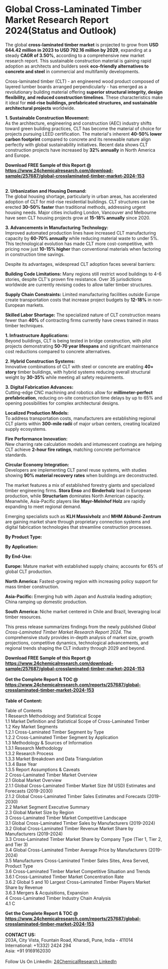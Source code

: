 <h1>Global Cross-Laminated Timber Market Research Report 2024(Status and Outlook)</h1><p>The global <strong>cross-laminated timber market</strong> is projected to grow from <strong>USD 644.42 million in 2023 to USD 792.16 million by 2029</strong>, expanding at a steady <strong>CAGR of 3.50%</strong>, according to a comprehensive new market research report. This sustainable construction material is gaining rapid adoption as architects and builders seek <strong>eco-friendly alternatives to concrete and steel</strong> in commercial and multifamily developments.</p><p>Cross-laminated timber (CLT) - an engineered wood product composed of layered lumber boards arranged perpendicularly - has emerged as a revolutionary building material offering <strong>superior structural integrity, design flexibility, and reduced construction timelines</strong>. These characteristics make it ideal for <strong>mid-rise buildings, prefabricated structures, and sustainable architectural projects</strong> worldwide.</p><p><strong>1. Sustainable Construction Movement:</strong><br>
As the architecture, engineering and construction (AEC) industry shifts toward green building practices, CLT has become the material of choice for projects pursuing LEED certification. The material's inherent <strong>40-50% lower carbon footprint</strong> compared to concrete and its renewable nature align perfectly with global sustainability initiatives. Recent data shows CLT construction projects have increased by <strong>32% annually</strong> in North America and Europe.</p><div><b>Download FREE Sample of this Report @ 
            <a href="https://www.24chemicalresearch.com/download-sample/257687/global-crosslaminated-timber-market-2024-153">
            https://www.24chemicalresearch.com/download-sample/257687/global-crosslaminated-timber-market-2024-153</a></b></div><br><p><strong>2. Urbanization and Housing Demand:</strong><br>
The global housing shortage, particularly in urban areas, has accelerated adoption of CLT for mid-rise residential buildings. CLT structures can be erected <strong>30-50% faster</strong> than traditional methods, addressing urgent housing needs. Major cities including London, Vancouver and Melbourne have seen CLT housing projects grow at <strong>15-18% annually</strong> since 2020.</p><p><strong>3. Advancements in Manufacturing Technology:</strong><br>
Improved automated production lines have increased CLT manufacturing capacity by <strong>60-70% annually</strong> while reducing material waste to under 5%. This technological evolution has made CLT more cost-competitive, with pricing now just <strong>10-15% higher</strong> than conventional materials when factoring in construction time savings.</p><p>Despite its advantages, widespread CLT adoption faces several barriers:</p><p><strong>Building Code Limitations:</strong> Many regions still restrict wood buildings to 4-6 stories, despite CLT's proven fire resistance. Over 35 jurisdictions worldwide are currently revising codes to allow taller timber structures.</p><p><strong>Supply Chain Constraints:</strong> Limited manufacturing facilities outside Europe create transportation costs that increase project budgets by <strong>12-18%</strong> in non-European markets.</p><p><strong>Skilled Labor Shortage:</strong> The specialized nature of CLT construction means fewer than <strong>40%</strong> of contracting firms currently have crews trained in mass timber techniques.</p><p><strong>1. Infrastructure Applications:</strong><br>
Beyond buildings, CLT is being tested in bridge construction, with pilot projects demonstrating <strong>50-70 year lifespans</strong> and significant maintenance cost reductions compared to concrete alternatives.</p><p><strong>2. Hybrid Construction Systems:</strong><br>
Innovative combinations of CLT with steel or concrete are enabling <strong>40+ story</strong> timber buildings, with hybrid systems reducing overall structural weight by <strong>30-35%</strong> while meeting all safety requirements.</p><p><strong>3. Digital Fabrication Advances:</strong><br>
Cutting-edge CNC machining and robotics allow for <strong>millimeter-perfect prefabrication</strong>, reducing on-site construction time delays by up to 65% and opening possibilities for complex architectural designs.</p><p><strong>Localized Production Models:</strong><br>
	To address transportation costs, manufacturers are establishing regional CLT plants within <strong>300-mile radii</strong> of major urban centers, creating localized supply ecosystems.</p><p><strong>Fire Performance Innovation:</strong><br>
	New charring rate calculation models and intumescent coatings are helping CLT achieve <strong>2-hour fire ratings</strong>, matching concrete performance standards.</p><p><strong>Circular Economy Integration:</strong><br>
	Developers are implementing CLT panel reuse systems, with studies showing <strong>90% material recovery rates</strong> when buildings are deconstructed.</p><p>The market features a mix of established forestry giants and specialized timber engineering firms. <strong>Stora Enso</strong> and <strong>Binderholz</strong> lead in European production, while <strong>Structurlam</strong> dominates North American capacity. Meanwhile, Asia-Pacific players like <strong>Mayr-Melnhof Holz</strong> are rapidly expanding to meet regional demand.</p><p>Emerging specialists such as <strong>KLH Massivholz</strong> and <strong>MHM Abbund-Zentrum</strong> are gaining market share through proprietary connection systems and digital fabrication technologies that streamline construction processes.</p><p><strong>By Product Type:</strong></p><p><strong>By Application:</strong></p><p><strong>By End-Use:</strong></p><p><strong>Europe:</strong> Mature market with established supply chains; accounts for 65% of global CLT production.</p><p><strong>North America:</strong> Fastest-growing region with increasing policy support for mass timber construction.</p><p><strong>Asia-Pacific:</strong> Emerging hub with Japan and Australia leading adoption; China ramping up domestic production.</p><p><strong>South America:</strong> Niche market centered in Chile and Brazil, leveraging local timber resources.</p><p>This press release summarizes findings from the newly published <em>Global Cross-Laminated Timber Market Research Report 2024</em>. The comprehensive study provides in-depth analysis of market size, growth projections, competitive dynamics, technological advancements, and regional trends shaping the CLT industry through 2029 and beyond.</p><div><b>Download FREE Sample of this Report @ 
            <a href="https://www.24chemicalresearch.com/download-sample/257687/global-crosslaminated-timber-market-2024-153">
            https://www.24chemicalresearch.com/download-sample/257687/global-crosslaminated-timber-market-2024-153</a></b></div><br><div><b>Get the Complete Report & TOC @ 
            <a href="https://www.24chemicalresearch.com/reports/257687/global-crosslaminated-timber-market-2024-153">
            https://www.24chemicalresearch.com/reports/257687/global-crosslaminated-timber-market-2024-153</a></b></div><br>
            <b>Table of Content:</b><p>Table of Contents<br />
1 Research Methodology and Statistical Scope<br />
1.1 Market Definition and Statistical Scope of Cross-Laminated Timber<br />
1.2 Key Market Segments<br />
1.2.1 Cross-Laminated Timber Segment by Type<br />
1.2.2 Cross-Laminated Timber Segment by Application<br />
1.3 Methodology & Sources of Information<br />
1.3.1 Research Methodology<br />
1.3.2 Research Process<br />
1.3.3 Market Breakdown and Data Triangulation<br />
1.3.4 Base Year<br />
1.3.5 Report Assumptions & Caveats<br />
2 Cross-Laminated Timber Market Overview<br />
2.1 Global Market Overview<br />
2.1.1 Global Cross-Laminated Timber Market Size (M USD) Estimates and Forecasts (2019-2030)<br />
2.1.2 Global Cross-Laminated Timber Sales Estimates and Forecasts (2019-2030)<br />
2.2 Market Segment Executive Summary<br />
2.3 Global Market Size by Region<br />
3 Cross-Laminated Timber Market Competitive Landscape<br />
3.1 Global Cross-Laminated Timber Sales by Manufacturers (2019-2024)<br />
3.2 Global Cross-Laminated Timber Revenue Market Share by Manufacturers (2019-2024)<br />
3.3 Cross-Laminated Timber Market Share by Company Type (Tier 1, Tier 2, and Tier 3)<br />
3.4 Global Cross-Laminated Timber Average Price by Manufacturers (2019-2024)<br />
3.5 Manufacturers Cross-Laminated Timber Sales Sites, Area Served, Product Type<br />
3.6 Cross-Laminated Timber Market Competitive Situation and Trends<br />
3.6.1 Cross-Laminated Timber Market Concentration Rate<br />
3.6.2 Global 5 and 10 Largest Cross-Laminated Timber Players Market Share by Revenue<br />
3.6.3 Mergers & Acquisitions, Expansion<br />
4 Cross-Laminated Timber Industry Chain Analysis<br />
4.1 C</p><div><b>Get the Complete Report & TOC @ 
            <a href="https://www.24chemicalresearch.com/reports/257687/global-crosslaminated-timber-market-2024-153">
            https://www.24chemicalresearch.com/reports/257687/global-crosslaminated-timber-market-2024-153</a></b></div><br><b>CONTACT US:</b><br>
            203A, City Vista, Fountain Road, Kharadi, Pune, India - 411014<br>
            International: +1(332) 2424 294<br>
            Asia: +91 9169162030 <br><br>
            Follow Us On LinkedIn: <a href="https://www.linkedin.com/company/24chemicalresearch/">24ChemicalResearch LinkedIn</a>